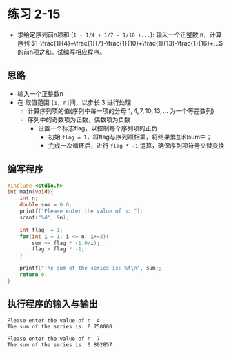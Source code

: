 # 练习 2-15
- 求给定序列前n项和 (`1 - 1/4 + 1/7 - 1/10 +...`): 输入一个正整数 n，计算序列 $1-\frac{1}{4}+\frac{1}{7}-\frac{1}{10}+\frac{1}{13}-\frac{1}{16}+...$ 的前n项之和。试编写相应程序。

## 思路
- 输入一个正整数n
- 在 取值范围 `[1, n]`间，以步长 3 进行处理
  - 计算序列项的值(序列中每一项的分母 $1, 4, 7, 10, 13,...$ 为一个等差数列)
  - 序列中的奇数项为正数，偶数项为负数
    - 设置一个标志flag，以控制每个序列项的正负
      - 初始 `flag = 1`，将flag与序列项相乘，将结果累加和sum中；
      - 完成一次循环后，进行 `flag * -1` 运算，确保序列项符号交替变换

## 编写程序
```c
#include <stdio.h>
int main(void){    
    int n;
    double sum = 0.0;
    printf("Please enter the value of n: ");
    scanf("%d", &n);

    int flag  = 1;
    for(int i = 1; i <= n; i+=3){
        sum += flag * (1.0/i);
        flag = flag * -1;
    }

    printf("The sum of the series is: %f\n", sum);
    return 0;
}
```

## 执行程序的输入与输出
```shell
Please enter the value of n: 4
The sum of the series is: 0.750000

Please enter the value of n: 7
The sum of the series is: 0.892857
```